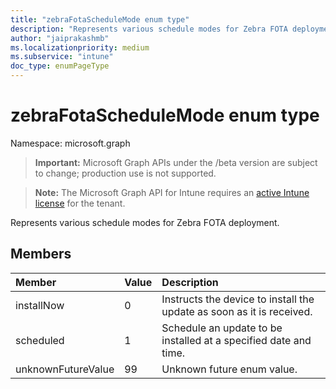 ```yaml
---
title: "zebraFotaScheduleMode enum type"
description: "Represents various schedule modes for Zebra FOTA deployment."
author: "jaiprakashmb"
ms.localizationpriority: medium
ms.subservice: "intune"
doc_type: enumPageType
---
```


# zebraFotaScheduleMode enum type

Namespace: microsoft.graph

> **Important:** Microsoft Graph APIs under the /beta version are subject to change; production use is not supported.

> **Note:** The Microsoft Graph API for Intune requires an [active Intune license](https://go.microsoft.com/fwlink/?linkid=839381) for the tenant.

Represents various schedule modes for Zebra FOTA deployment.

## Members
|Member|Value|Description|
|:---|:---|:---|
|installNow|0|Instructs the device to install the update as soon as it is received.|
|scheduled|1|Schedule an update to be installed at a specified date and time.|
|unknownFutureValue|99|Unknown future enum value.|